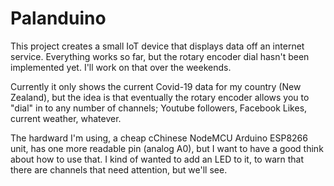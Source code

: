# Palanduino

This project creates a small IoT device that displays data off an internet service. Everything works so far, but the rotary encoder dial hasn't been implemented yet. I'll work on that over the weekends.

Currently it only shows the current Covid-19 data for my country (New Zealand), but the idea is that eventually the rotary encoder allows you to "dial" in to any number of channels; Youtube followers, Facebook Likes, current weather, whatever.

The hardward I'm using, a cheap cChinese NodeMCU Arduino ESP8266 unit, has one more readable pin (analog A0), but I want to have a good think about how to use that. I kind of wanted to add an LED to it, to warn that there are channels that need attention, but we'll see.

